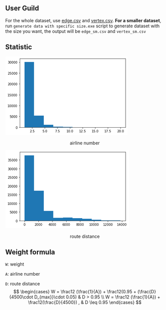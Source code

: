 ## User Guild

For the whole dataset, use [edge.csv](edge.csv) and [vertex.csv](vertex.csv). **For a smaller dataset**, run `generate data with specific size.exe` script to generate dataset with the size you want, the output will be `edge_sm.csv` and `vertex_sm.csv`



## Statistic



![airline](pic/airline.png)

<center>airline number</center>

![route](pic/route.png)

<center>route distance</center>

## Weight formula

`W`: weight

`A`: airline number

`D`: route distance
$$
\begin{cases} W = \frac12 (\frac{1}{A}) + \frac12(0.95 + (\frac{D}{4500\cdot D_{max}}\cdot 0.05) &  D > 0.95  \\ W = \frac12 (\frac{1}{A}) + \frac12(\frac{D}{4500}) , & D \leq 0.95 \end{cases}
$$
